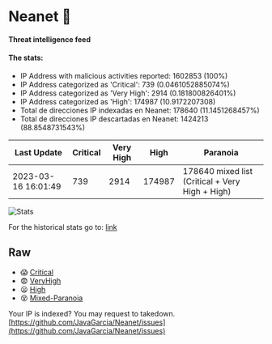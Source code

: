 # Neanet :hocho:
#### Threat intelligence feed
#### The stats:

- IP Address with malicious activities reported: 1602853 (100%)
- IP Address categorized as 'Critical':  739 (0.0461052885074%)
- IP Address categorized as 'Very High':  2914 (0.181800826401%)
- IP Address categorized as 'High':  174987 (10.9172207308)
- Total de direcciones IP indexadas en Neanet:  178640 (11.1451268457%)
- Total de direcciones IP descartadas en Neanet:  1424213 (88.8548731543%)

| Last Update | Critical | Very High | High | Paranoia |
| --- | --- | --- | --- | --- |
| 2023-03-16 16:01:49 | 739 | 2914 | 174987 | 178640 mixed list (Critical + Very High + High)|

![Stats](https://docs.google.com/spreadsheets/d/e/2PACX-1vSnaNMIXVabIpDJjufMlzH7poXnshF3mgd8Is1g9ytUEzVsP5my4Trn8f-xkoLLQ38xpL3HtmUexLo6/pubchart?oid=501124687&format=image)

For the historical stats go to: [link](/stats.csv)
## Raw
- :scream: [Critical](https://raw.githubusercontent.com/JavaGarcia/Neanet/master/blacklists/neanet_critical.txt)
- :fearful: [VeryHigh](https://raw.githubusercontent.com/JavaGarcia/Neanet/master/blacklists/neanet_veryHigh.txtt)
- :frowning: [High](https://raw.githubusercontent.com/JavaGarcia/Neanet/master/blacklists/neanet_high.txt)
- :dizzy_face: [Mixed-Paranoia](https://raw.githubusercontent.com/JavaGarcia/Neanet/master/blacklists/neanet_all.txt)


Your IP is indexed? You may request to takedown. [https://github.com/JavaGarcia/Neanet/issues](https://github.com/JavaGarcia/Neanet/issues)



















































































































































































































































































































































































































































































































































































































































































































































































































































































































































































































































































































































































































































































































































































































































































































































































































































































































































































































































































































































































































































































































































































































































































































































































































































































































































































































































































































































































































































































































































































































































































































































































































































































































































































































































































































































































































































































































































































































































































































































































































































































































































































































































































































































































































































































































































































































































































































































































































































































































































































































































































































































































































































































































































































































































































































































































































































































































































































































































































































































































































































































































































































































































































































































































































































































































































































































































































































































































































































































































































































































































































































































































































































































































































































































































































































































































































































































































































































































































































































































































































































































































































































































































































































































































































































































































































































































































































































































































































































































































































































































































































































































































































































































































































































































































































































































































































































































































































































































































































































































































































































































































